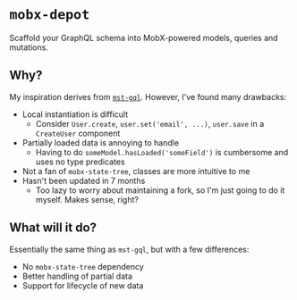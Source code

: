 # `mobx-depot`

Scaffold your GraphQL schema into MobX-powered models, queries and mutations.

## Why?

My inspiration derives from [`mst-gql`](https://github.com/mobxjs/mst-gql). However, I've found many drawbacks:

- Local instantiation is difficult
  - Consider `User.create`, `user.set('email', ...)`, `user.save` in a `CreateUser` component
- Partially loaded data is annoying to handle
  - Having to do `someModel.hasLoaded('someField')` is cumbersome and uses no type predicates
- Not a fan of `mobx-state-tree`, classes are more intuitive to me
- Hasn't been updated in 7 months
  - Too lazy to worry about maintaining a fork, so I'm just going to do it myself. Makes sense, right? 

## What will it do?

Essentially the same thing as `mst-gql`, but with a few differences:

- No `mobx-state-tree` dependency
- Better handling of partial data
- Support for lifecycle of new data
